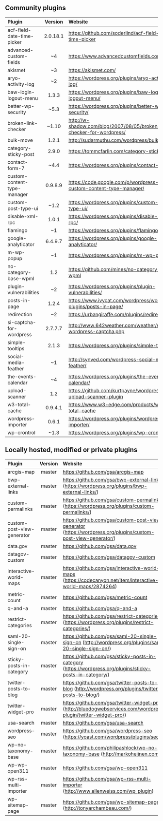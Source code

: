 ## Community plugins

| Plugin                      | Version   | Website  |
|:--------------------------- |:---------:|:---------|
|acf-field-date-time-picker   |2.0.18.1   |https://github.com/soderlind/acf-field-date-time-picker|
|advanced-custom-fields       |~4         |https://www.advancedcustomfields.com/|
|akismet                      |~3         |https://akismet.com/|
|aryo-activity-log            |~2         |https://wordpress.org/plugins/aryo-activity-log/|
|baw-login-logout-menu        |1.3.3      |https://wordpress.org/plugins/baw-login-logout-menu/|
|better-wp-security           |~5.3       |https://wordpress.org/plugins/better-wp-security/|
|broken-link-checker          |~1.10      |http://w-shadow.com/blog/2007/08/05/broken-link-checker-for-wordpress/|
|bulk-move                    |1.2.1      |http://sudarmuthu.com/wordpress/bulk-move|
|category-sticky-post         |2.9.0      |https://tommcfarlin.com/category-sticky-post/|
|contact-form-7               |~4.4       |https://wordpress.org/plugins/contact-form-7/|
|custom-content-type-manager  |0.9.8.9    |https://code.google.com/p/wordpress-custom-content-type-manager/|
|custom-post-type-ui          |~1.2       |https://wordpress.org/plugins/custom-post-type-ui/|
|disable-xml-rpc              |1.0.1      |https://wordpress.org/plugins/disable-xml-rpc/|
|flamingo                     |~1         |https://wordpress.org/plugins/flamingo/|
|google-analyticator          |6.4.9.7    |https://wordpress.org/plugins/google-analyticator/|
|m-wp-popup                   |~1         |https://wordpress.org/plugins/m-wp-popup/|
|no-category-base-wpml        |1.2        |https://github.com/mines/no-category-base-wpml|
|plugin-vulnerabilities       |~2         |https://wordpress.org/plugins/plugin-vulnerabilities/|
|posts-in-page                |1.2.4      |https://www.ivycat.com/wordpress/wordpress-plugins/posts-in-page/|
|redirection                  |~2         |https://urbangiraffe.com/plugins/redirection/|
|si-captcha-for-wordpress     |2.7.7.7    |http://www.642weather.com/weather/scripts-wordpress-captcha.php|
|simple-tooltips              |2.1.3      |https://wordpress.org/plugins/simple-tooltips/|
|social-media-feather         |~1         |http://synved.com/wordpress-social-media-feather/|
|the-events-calendar          |~4         |https://wordpress.org/plugins/the-events-calendar/|
|upload-scanner               |1.2        |https://github.com/kurtpayne/wordpress-upload-scanner-plugin|
|w3-total-cache               |0.9.4.1    |https://www.w3-edge.com/products/w3-total-cache|
|wordpress-importer           |0.6.1      |https://wordpress.org/plugins/wordpress-importer/|
|wp-crontrol                  |~1.3       |https://wordpress.org/plugins/wp-crontrol/|


## Locally hosted, modified or private plugins

| Plugin                    | Version   | Website  |
|:------------------------- |:---------:|:---------|
|arcgis-map                 |master     |https://github.com/gsa/arcgis-map|
|bwp-external-links         |master     |https://github.com/gsa/bwp-external-links    (https://wordpress.org/plugins/bwp-external-links/)|
|custom-permalinks          |master     |https://github.com/gsa/custom-permalinks    (https://wordpress.org/plugins/custom-permalinks/)|
|custom-post-view-generator |master     |https://github.com/gsa/custom-post-view-generator    (https://wordpress.org/plugins/custom-post-view-generator/)|
|data.gov                   |master     |https://github.com/gsa/data.gov
|datagov-custom             |master     |https://github.com/gsa/datagov-custom|
|interactive-world-maps     |master     |https://github.com/gsa/interactive-world-maps    (https://codecanyon.net/item/interactive-world-maps/2874264)|
|metric-count               |master     |https://github.com/gsa/metric-count|
|q-and-a                    |master     |https://github.com/gsa/q-and-a|
|restrict-categories        |master     |https://github.com/gsa/restrict-categories    (https://wordpress.org/plugins/restrict-categories/)|
|saml-20-single-sign-on     |master     |https://github.com/gsa/saml-20-single-sign-on    (http://wordpress.org/plugins/saml-20-single-sign-on/)|
|sticky-posts-in-category   |master     |https://github.com/gsa/sticky-posts-in-category    (https://wordpress.org/plugins/sticky-posts-in-category/)|
|twitter-posts-to-blog      |master     |https://github.com/gsa/twitter-posts-to-blog    (http://wordpress.org/plugins/twitter-posts-to-blog/)|
|twitter-widget-pro         |master     |https://github.com/gsa/twitter-widget-pro    (http://bluedogwebservices.com/wordpress-plugin/twitter-widget-pro/)|
|usa-search                 |master     |https://github.com/gsa/usa-search|
|wordpress-seo              |master     |https://github.com/gsa/wordpress-seo    (https://yoast.com/wordpress/plugins/seo/)|
|wp-no-taxonomy-base        |master     |https://github.com/philipashlock/wp-no-taxonomy-base    (http://markoheijnen.com/)|
|wp-wp-open311              |master     |https://github.com/gsa/wp-open311|
|wp-rss-multi-importer      |master     |https://github.com/gsa/wp-rss-multi-importer    (http://www.allenweiss.com/wp_plugin)|
|wp-sitemap-page            |master     |https://github.com/gsa/wp-sitemap-page    (http://tonyarchambeau.com/)|
